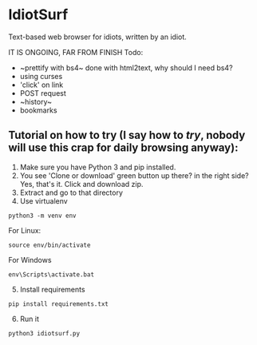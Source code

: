 # IdiotSurf

Text-based web browser for idiots, written by an idiot.

IT IS ONGOING, FAR FROM FINISH
Todo:
- ~prettify with bs4~ done with html2text, why should I need bs4?
- using curses
- 'click' on link
- POST request
- ~history~
- bookmarks

## Tutorial on how to try (I say how to _try_, nobody will use this crap for daily browsing anyway):

1. Make sure you have Python 3 and pip installed.
2. You see 'Clone or download' green button up there? in the right side? Yes, that's it. Click and download zip.
3. Extract and go to that directory
4. Use virtualenv

```python3 -m venv env```

For Linux:

```source env/bin/activate```

For Windows

```env\Scripts\activate.bat```

5. Install requirements

```pip install requirements.txt```

6. Run it

```python3 idiotsurf.py```